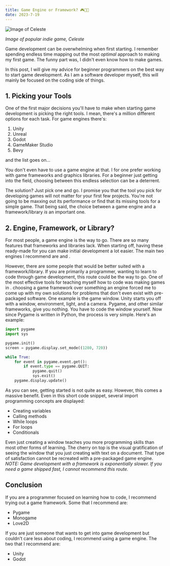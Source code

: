 ```yaml
---
title: Game Engine or Framework? 🎮👩‍💻
date: 2023-7-19
---
```

<script>
    import Link from './link.svelte'
</script>
![Image of Celeste](celeste.jpg)

*Image of popular indie game, Celeste*

Game development can be overwhelming when first starting. I remember spending endless time mapping out the most *optimal* approach to making my first game. The funny part was, I didn't even know how to make games.

In this post, I will give my advice for beginner programmers on the best way to start game development. As I am a software developer myself, this will mainly be focused on the coding side of things.

## 1. Picking your Tools

One of the first major decisions you'll have to make when starting game development is picking the right tools. I mean, there's a million different options for each task. For game engines there's:

 1. Unity
 2. Unreal
 3. Godot
 4. GameMaker Studio
 5. Bevy

and the list goes on...

You don't even have to use a game engine at that. I for one prefer working with game frameworks and graphics libraries. For a beginner just getting into the field, choosing between this endless selection can be a deterrent.

The solution? Just pick one and go. I promise you that the tool you pick for developing games will not matter for your first few projects. You're not going to be maxxing out its performance or find that its missing tools for a simple game. That being said, the choice between a game engine and a framework/library *is* an important one.

## 2. Engine, Framework, or Library?

For most people, a game engine is the way to go. There are so many features that frameworks and libraries lack. When starting off, having these ready-made for you can make initial development a lot easier. The main two engines I recommend are <Link title="Unity" url="https://unity.com" /> and <Link title="Godot" url="https://godotengine.org/" />.

However, there are some people that would be better suited with a framework/library. If you are primarily a programmer, wanting to learn to code through game development, this route could be the way to go. One of the most effective tools for teaching myself how to code was making games in <Link title="Pygame" url="https://pyga.me" />.
choosing a game framework over something an engine forced me to come up with my own solutions for problems that don't even exist with pre-packaged software. One example is the game window. Unity starts you off with a window, environment, light, and a camera. Pygame, and other similar frameworks, give you nothing. You have to code the window yourself. Now since Pygame is written in Python, the process is very simple. Here's an example:

```python
import pygame
import sys

pygame.init()
screen = pygame.display.set_mode((1280, 720))

while True:
    for event in pygame.event.get():
        if event.type == pygame.QUIT:
            pygame.quit()
            sys.exit()
    pygame.display.update()
```

As you can see, getting started is not quite as easy. However, this comes a massive benefit. Even in this short code snippet, several import programming concepts are displayed:
 - Creating variables
 - Calling methods
 - While loops
 - For loops
 - Conditionals

Even just creating a window teaches you more programming skills than most other forms of learning. The cherry on top is the visual gratification of seeing the window that you just creating with text on a document. That type of satisfaction cannot be recreated with a pre-packaged game engine.
*NOTE: Game development with a framework is exponentially slower. If you need a game shipped fast, I cannot recommend this route.*

## Conclusion

If you are a programmer focused on learning how to code, I recommend trying out a game framework. Some that I recommend are:

 - Pygame
 - Monogame
 - Love2D

If you are just someone that wants to get into game development but couldn't care less about coding, I recommend using a game engine. The two that I recommend are:

 - Unity
 - Godot